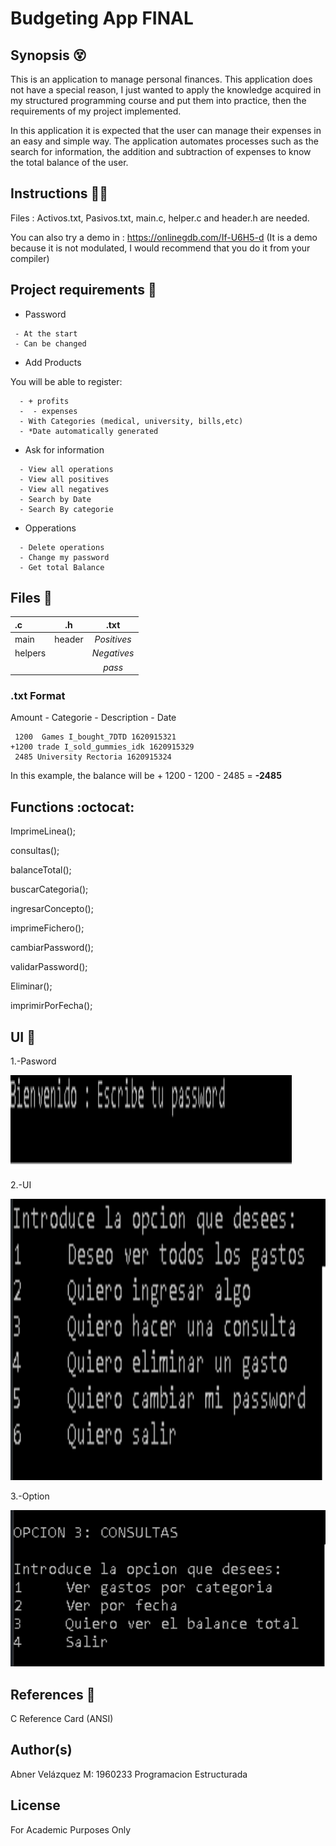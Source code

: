 # Budgeting App FINAL

## Synopsis :dizzy_face:

This is an application to manage personal finances. This application does not have a special reason, I just wanted to apply the knowledge acquired in my structured programming course and put them into practice, then the requirements of my project implemented.

In this application it is expected that the user can manage their expenses in an easy and simple way. The application automates processes such as the search for information, the addition and subtraction of expenses to know the total balance of the user.


## Instructions :technologist:

Files : Activos.txt, Pasivos.txt, main.c, helper.c and header.h are needed.


You can also try a demo in : https://onlinegdb.com/If-U6H5-d (It is a demo because it is not modulated, I would recommend that you do it from your compiler)
  
## Project requirements :dart:


- Password
 ```plain
  - At the start 
  - Can be changed
```
- Add Products

You will be able to register:

```plain
  - + profits
  -  - expenses
  - With Categories (medical, university, bills,etc) 
  - *Date automatically generated
 ```
 
- Ask for information 
```plain
  - View all operations
  - View all positives
  - View all negatives
  - Search by Date
  - Search By categorie
 ```
- Opperations
```plain
  - Delete operations
  - Change my password
  - Get total Balance
```

## Files :page_facing_up:

| **.c** |  **.h** | **.txt** |
|:-----|:--------:|:--------:|
| main  | header | _Positives_|
| helpers |    |   _Negatives_  |
|  |    |   _pass_  |


### .txt Format 

Amount - Categorie - Description  - Date
     
     1200  Games I_bought_7DTD 1620915321                              +1200 trade I_sold_gummies_idk 1620915329
     2485 University Rectoria 1620915324
      
 In this example, the balance will be + 1200 - 1200 - 2485 = **-2485**
     		
## Functions :octocat:

ImprimeLinea(); 

consultas();

balanceTotal();

buscarCategoria();

ingresarConcepto();

imprimeFichero();

cambiarPassword();

validarPassword();

Eliminar();

imprimirPorFecha();



## UI :iphone:

1.-Pasword 

<img src="https://github.com/AbnerIO/C/blob/main/PIA/Readme_Imgs/password.png" width="450px" height="150px"></a>

2.-UI 

<img src="https://github.com/AbnerIO/C/blob/main/PIA/Readme_Imgs/UI.png" width="550px" height="450px"></a>

3.-Option 

<img src="https://github.com/AbnerIO/C/blob/main/PIA/Readme_Imgs/consultas.png" width="550px" height="250px"></a>


## References :page_with_curl:

C Reference Card (ANSI)

## Author(s)

Abner Velázquez M: 1960233 Programacion Estructurada

## License
For Academic Purposes Only

